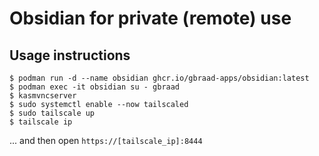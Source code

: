 Obsidian for private (remote) use
=================================


## Usage instructions

```
$ podman run -d --name obsidian ghcr.io/gbraad-apps/obsidian:latest
$ podman exec -it obsidian su - gbraad
$ kasmvncserver 
$ sudo systemctl enable --now tailscaled
$ sudo tailscale up
$ tailscale ip
```

... and then open `https://[tailscale_ip]:8444`
